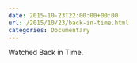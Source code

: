 ```yaml
---
date: 2015-10-23T22:00:00+00:00
url: /2015/10/23/back-in-time.html
categories: Documentary
---
```

Watched Back in Time.





